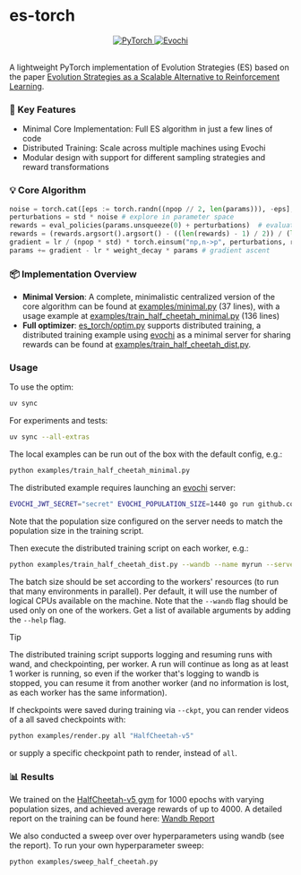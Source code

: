 # es-torch

<div align="center">
    <a href="https://pytorch.org/">
      <img src="https://img.shields.io/badge/Framework-PyTorch-EE4C2C?style=for-the-badge&logo=pytorch" alt="PyTorch" />
    </a>
    <a href="https://github.com/neuro-soup/evochi">
        <img src="https://img.shields.io/badge/Distributed-Evochi-00ADD8?style=for-the-badge" alt="Evochi" />
    </a>
</div>
<br/>

A lightweight PyTorch implementation of Evolution Strategies (ES) based on the paper [Evolution Strategies as a Scalable Alternative to Reinforcement Learning](https://arxiv.org/abs/1703.03864).

### 🌟 Key Features

- Minimal Core Implementation: Full ES algorithm in just a few lines of code
- Distributed Training: Scale across multiple machines using Evochi
- Modular design with support for different sampling strategies and reward transformations

### 💡 Core Algorithm

```python
noise = torch.cat([eps := torch.randn((npop // 2, len(params))), -eps], 0) # antithetic sampling
perturbations = std * noise # explore in parameter space
rewards = eval_policies(params.unsqueeze(0) + perturbations)  # evaluate perturbed policies
rewards = (rewards.argsort().argsort() - ((len(rewards) - 1) / 2)) / (len(rewards) - 1) # centered rank transformation
gradient = lr / (npop * std) * torch.einsum("np,n->p", perturbations, rewards)
params += gradient - lr * weight_decay * params # gradient ascent
```

### 📦 Implementation Overview

- **Minimal Version**: A complete, minimalistic centralized version of the core algorithm can be found at [examples/minimal.py](https://github.com/neuro-soup/es-torch/blob/main/examples/minimal.py) (37 lines), with a usage example at [examples/train_half_cheetah_minimal.py](https://github.com/neuro-soup/es-torch/blob/main/examples/train_half_cheetah_minimal.py) (136 lines)
- **Full optimizer**: [es_torch/optim.py](https://github.com/neuro-soup/es-torch/blob/main/es_torch/optim.py) supports distributed training, a distributed training example using [evochi](https://github.com/neuro-soup/evochi/tree/master) as a minimal server for sharing rewards can be found at [examples/train_half_cheetah_dist.py](https://github.com/neuro-soup/es-torch/blob/main/examples/train_half_cheetah_dist.py).

### Usage

To use the optim:
```bash
uv sync
```

For experiments and tests:
```bash
uv sync --all-extras
```

The local examples can be run out of the box with the default config, e.g.:
```bash
python examples/train_half_cheetah_minimal.py
```

The distributed example requires launching an [evochi](https://github.com/neuro-soup/evochi/tree/master) server:
```bash
EVOCHI_JWT_SECRET="secret" EVOCHI_POPULATION_SIZE=1440 go run github.com/neuro-soup/evochi/cmd/evochi@latest
```
Note that the population size configured on the server needs to match the population size in the training script.

Then execute the distributed training script on each worker, e.g.:
```bash
python examples/train_half_cheetah_dist.py --wandb --name myrun --server localhost:8080 --bs 50
```
The batch size should be set according to the workers' resources (to run that many environments in parallel).
Per default, it will use the number of logical CPUs available on the machine.
Note that the `--wandb` flag should be used only on one of the workers.
Get a list of available arguments by adding the `--help` flag.

> [!TIP]
The distributed training script supports logging and resuming runs with wand, and checkpointing, per worker.
A run will continue as long as at least 1 worker is running, so even if the worker that's logging to wandb is stopped, you can resume it from another worker (and no information is lost, as each worker has the same information).

If checkpoints were saved during training via `--ckpt`, you can render videos of a all saved checkpoints with:
```bash
python examples/render.py all "HalfCheetah-v5"
```
or supply a specific checkpoint path to render, instead of `all`.

### 📊 Results

We trained on the [HalfCheetah-v5 gym](https://gymnasium.farama.org/environments/mujoco/half_cheetah/) for 1000 epochs with varying population sizes, and achieved average rewards of up to 4000.
A detailed report on the training can be found here: [Wandb Report](https://wandb.ai/maxw/ES-HalfCheetah/reports/ES-HalfCheetah--VmlldzoxMDgyNTA5MQ?accessToken=mx2jsa0zjqoew8iznpjdqgvnge63l4voc9n2493dx3zxld9yvjt3p59x5n6ijqhf)

We also conducted a sweep over over hyperparameters using wandb (see the report).
To run your own hyperparameter sweep:
```bash
python examples/sweep_half_cheetah.py
```

